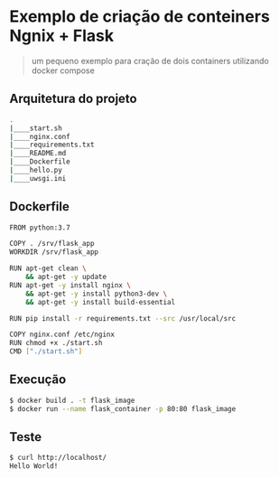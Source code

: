 # Exemplo de criação de conteiners Ngnix + Flask
> um pequeno exemplo para cração de dois containers utilizando docker compose

## Arquitetura do projeto

```bash
.
|____start.sh
|____nginx.conf
|____requirements.txt
|____README.md
|____Dockerfile
|____hello.py
|____uwsgi.ini

```  
## Dockerfile

```bash
FROM python:3.7

COPY . /srv/flask_app
WORKDIR /srv/flask_app

RUN apt-get clean \
    && apt-get -y update
RUN apt-get -y install nginx \
    && apt-get -y install python3-dev \
    && apt-get -y install build-essential

RUN pip install -r requirements.txt --src /usr/local/src

COPY nginx.conf /etc/nginx
RUN chmod +x ./start.sh
CMD ["./start.sh"]
 ```  
## Execução

```bash
$ docker build . -t flask_image
$ docker run --name flask_container -p 80:80 flask_image
```  
## Teste  

```bash
$ curl http://localhost/
Hello World!
```  
